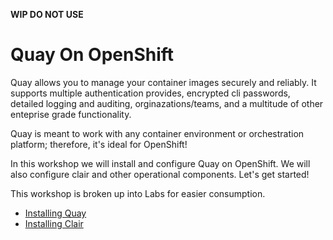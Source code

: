 **WIP DO NOT USE**
# Quay On OpenShift


Quay allows you to manage your container images securely and reliably. It supports multiple authentication provides, encrypted cli passwords, detailed logging and auditing, orginazations/teams, and a multitude of other enteprise grade functionality.

Quay is meant to work with any container environment or orchestration platform; therefore, it's ideal for OpenShift!

In this workshop we will install and configure Quay on OpenShift. We will also configure clair and other operational components. Let's get started!

This workshop is broken up into Labs for easier consumption.

* [Installing Quay](labs/0.installingquay.md)
* [Installing Clair](labs/1.installingclair.md)
